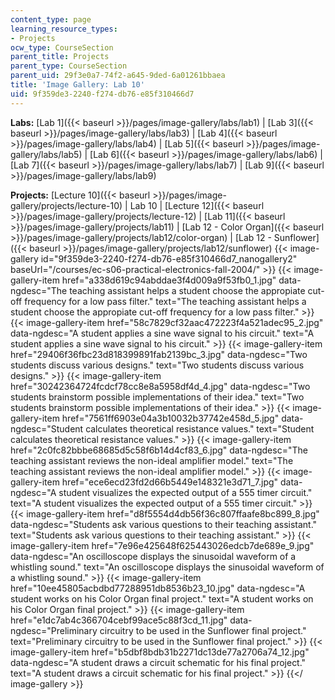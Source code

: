 ```yaml
---
content_type: page
learning_resource_types:
- Projects
ocw_type: CourseSection
parent_title: Projects
parent_type: CourseSection
parent_uid: 29f3e0a7-74f2-a645-9ded-6a01261bbaea
title: 'Image Gallery: Lab 10'
uid: 9f359de3-2240-f274-db76-e85f310466d7
---
```


**Labs:** [Lab 1]({{< baseurl >}}/pages/image-gallery/labs/lab1) | [Lab 3]({{< baseurl >}}/pages/image-gallery/labs/lab3) | [Lab 4]({{< baseurl >}}/pages/image-gallery/labs/lab4) | [Lab 5]({{< baseurl >}}/pages/image-gallery/labs/lab5) | [Lab 6]({{< baseurl >}}/pages/image-gallery/labs/lab6) | [Lab 7]({{< baseurl >}}/pages/image-gallery/labs/lab7) | [Lab 9]({{< baseurl >}}/pages/image-gallery/labs/lab9)

**Projects:** [Lecture 10]({{< baseurl >}}/pages/image-gallery/projects/lecture-10) | Lab 10 | [Lecture 12]({{< baseurl >}}/pages/image-gallery/projects/lecture-12) | [Lab 11]({{< baseurl >}}/pages/image-gallery/projects/lab11) | [Lab 12 - Color Organ]({{< baseurl >}}/pages/image-gallery/projects/lab12/color-organ) | [Lab 12 - Sunflower]({{< baseurl >}}/pages/image-gallery/projects/lab12/sunflower)
{{< image-gallery id="9f359de3-2240-f274-db76-e85f310466d7_nanogallery2" baseUrl="/courses/ec-s06-practical-electronics-fall-2004/" >}}
{{< image-gallery-item href="a338d619c94abddae3f4d009a9f53fb0_1.jpg" data-ngdesc="The teaching assistant helps a student choose the appropiate cut-off frequency for a low pass filter." text="The teaching assistant helps a student choose the appropiate cut-off frequency for a low pass filter." >}}
{{< image-gallery-item href="58c7829cf32aac472223f4a521adec95_2.jpg" data-ngdesc="A student applies a sine wave signal to his circuit." text="A student applies a sine wave signal to his circuit." >}}
{{< image-gallery-item href="29406f36fbc23d818399891fab2139bc_3.jpg" data-ngdesc="Two students discuss various designs." text="Two students discuss various designs." >}}
{{< image-gallery-item href="30242364724fcdcf78cc8e8a5958df4d_4.jpg" data-ngdesc="Two students brainstorm possible implementations of their idea." text="Two students brainstorm possible implementations of their idea." >}}
{{< image-gallery-item href="7561ff6903e04a3b10032b37742e458d_5.jpg" data-ngdesc="Student calculates theoretical resistance values." text="Student calculates theoretical resistance values." >}}
{{< image-gallery-item href="2c0fc82bbbe68685d5c58f6b14d4cf83_6.jpg" data-ngdesc="The teaching assistant reviews the non-ideal amplifier model." text="The teaching assistant reviews the non-ideal amplifier model." >}}
{{< image-gallery-item href="ece6ecd23fd2d66b5449e148321e3d71_7.jpg" data-ngdesc="A student visualizes the expected output of a 555 timer circuit." text="A student visualizes the expected output of a 555 timer circuit." >}}
{{< image-gallery-item href="d8f5554d4db56f36c807ffaafe8bc899_8.jpg" data-ngdesc="Students ask various questions to their teaching assistant." text="Students ask various questions to their teaching assistant." >}}
{{< image-gallery-item href="7e96e425648f625443026edcb7de689e_9.jpg" data-ngdesc="An oscilloscope displays the sinusoidal waveform of a whistling sound." text="An oscilloscope displays the sinusoidal waveform of a whistling sound." >}}
{{< image-gallery-item href="10ee45805acbdbd77288951db8536b23_10.jpg" data-ngdesc="A student works on his Color Organ final project." text="A student works on his Color Organ final project." >}}
{{< image-gallery-item href="e1dc7ab4c366704cebf99ace5c88f3cd_11.jpg" data-ngdesc="Preliminary circuitry to be used in the Sunflower final project." text="Preliminary circuitry to be used in the Sunflower final project." >}}
{{< image-gallery-item href="b5dbf8bdb31b2271dc13de77a2706a74_12.jpg" data-ngdesc="A student draws a circuit schematic for his final project." text="A student draws a circuit schematic for his final project." >}}
{{</ image-gallery >}}